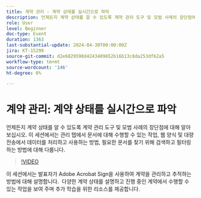 ```yaml
---
title: 계약 관리 - 계약 상태를 실시간으로 파악
description: 언제든지 계약 상태를 알 수 있도록 계약 관리 도구 및 모범 사례의 장단점에 대해 알아보십시오.
role: User
level: Beginner
doc-type: Event
duration: 1363
last-substantial-update: 2024-04-30T00:00:00Z
jira: KT-15299
source-git-commit: d2e6829590d4243409652b16b13c8da253df62a5
workflow-type: tm+mt
source-wordcount: '146'
ht-degree: 0%

---
```



# 계약 관리: 계약 상태를 실시간으로 파악

언제든지 계약 상태를 알 수 있도록 계약 관리 도구 및 모범 사례의 장단점에 대해 알아보십시오. 이 세션에서는 관리 탭에서 문서에 대해 수행할 수 있는 작업, 웹 양식 및 대량 전송에서 데이터를 처리하고 사용하는 방법, 필요한 문서를 찾기 위해 검색하고 필터링하는 방법에 대해 다룹니다.

>[!VIDEO](https://video.tv.adobe.com/v/3428190/?learn=on)

이 세션에서는 발표자가 Adobe Acrobat Sign을 사용하여 계약을 관리하고 추적하는 방법에 대해 설명합니다. &#x200B; 다양한 계약 상태를 설명하고 진행 중인 계약에서 수행할 수 있는 작업을 보여 주며 추가 학습을 위한 리소스를 제공합니다.
